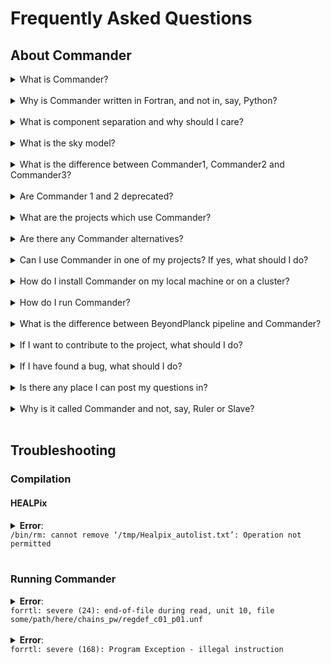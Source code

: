 # Frequently Asked Questions

## About Commander

<details>
<summary>
What is Commander?
</summary>
<p align="justify">
Commander is a <a href="https://en.wikipedia.org/wiki/Bayesian_inference">Bayesian</a> 
<a href="https://en.wikipedia.org/wiki/Markov_chain_Monte_Carlo">Markov Chain Monte Carlo</a> 
sampler for CMB and microwave observations that maps out a posterior distribution that is 
defined by a user-defined parametric model and data set through 
<a href="https://en.wikipedia.org/wiki/Gibbs_sampling">Gibbs sampling</a>.
<p>
</details>
</br>

<details>
<summary>
Why is Commander written in Fortran, and not in, say, Python?
</summary>
<p align="justify">
The reasons Commander is written in Fortran are partly historical and partly computational. 
The development of <a href="https://arxiv.org/abs/astro-ph/0407028">Commander1</a> started in 
2004, building directly on the <a href="http://healpix.jpl.nasa.gov">HEALPix</a> pixelization. 
HEALPix was at the time primarily written in Fortran, and Fortran therefore also become the 
language of choice for Commander. Of course, since then Python has become widespread in the 
cosmological community, and an efficient <a href="https://github.com/healpy/">HEALPy</a> 
(Python implementation of HEALPix) has been implemented. In principle, it should therefore 
now be possible to write a Python port of Commander. Still, it is important to remember that 
Commander is a computationally intensive code, with strong requirements in terms of overall 
efficiency and memory management, and it is likely to be quite challenging to develop a 
Python-based code that is competitive in terms of computational speed and resources. If 
somebody is interested in undertaking such a task, however, we would be happy to support the 
initiative!
</p>
</details>
</br>

<details>
<summary>
What is component separation and why should I care?
</summary>
<p align="justify">
Experiments like Planck and WMAP measure the total incoming radiation in a limited number of 
frequency bands, centered on, for instance, 23, 30, 100, or 857 GHz. This radiation contains 
contributions from many different physical sources, including CMB, synchrotron, free-free, 
spinning and thermal dust, CO emission etc. Component separation refers to the process of 
reconstructing these different astrophysical signals based on the observed frequency maps. 
This process is essential for modern CMB analysis, both in order to obtain a clean CMB map, 
which is critically important for cosmology, and because detailed knowledge about the 
foregrounds is needed to calibrate the instrument properly. In modern CMB analysis pipelines,
high-level component separation and low-level data processing have in effect merged into one 
combined operation.  
</p>
</details>
</br>

<details>
<summary>
What is the sky model?
</summary>
<p align="justify">
A sky model is a mathematical model of the incoming radiation. To formulate a good sky model, 
some knowledge regarding the various physical emission mechanisms is required. For instance, 
we know that the CMB frequency spectrum very closely follows that of a blackbody, while the 
synchrotron emission spectrum is known to almost follow a power-law at frequencies above a 
few GHz. In the Commander framework, we typically write the sky model explicitly in terms of 
amplitudes that describe the surface brightness of the radiation, and spectral parameters that 
describe the frequency behaviour of the radiation. For example, the BeyondPlanck sky model 
reads

![BP sky model](BP_skymodel.png ':size=350px')

(see BeyondPlanck I 2020 for details).
</p>
</details>
</br>

<details>
<summary>
What is the difference between Commander1, Commander2 and Commander3?
</summary>
<p align="justify">
Commander1 was the original implementation described by Eriksen et al. (2004,2008), which 
was the first CMB Gibbs sampler to support joint CMB and foreground estimation. This code 
was extensively used for the Planck 2013 and 2015 data releases. However, an important 
shortcoming with Commander1 was a strict requirement that all frequency channels had to 
have the same angular resolution. In practice, that implied that all channels had to be 
smoothed to the lowest resolution of any included frequency channel, for instance 1 degree FWHM. 
Commander2 solved this problem by explicitly deconvolving frequency-dependent beams during the 
component separation stage, and was as such a true multi-resolution component separation code. 
Commander3 is essentially the same code as Commander2, but with additional support for 
time-ordered data processing. As such, Commander is no longer just a component separation 
code, but rather an end-to-end analysis platform for CMB observations.
</p>
</details>
</br>

<details>
<summary>
Are Commander 1 and 2 deprecated?
</summary>
<p align="justify">
Commander1 is still useful for low-resolution analysis, because it is much faster than the 
later codes, and has more matured spectral index sampling algorithms. Commander2 does not 
exist as a separate code anymore, as Commander3 is now the same as Commander2, only with more 
features. In practice, the name "Commander2" is still used to indicate "multi-resolution 
component separation", though, while "Commander3" is typically used to indicate "global 
time-ordered CMB analysis".
</p>
</details>
</br>

<details>
<summary>
What are the projects which use Commander?
</summary>
<p align="justify">
Commander was developed within the Planck collaboration, and has clearly seen the greatest 
mileage within that collaboration. However, with the current public software release we 
believe that the code is now sufficiently mature to be used productively by other teams as well.
</p>
</details>
</br>

<details>
<summary>
Are there any Commander alternatives?
</summary>
<p align="justify">
There are certainly many codes that can do subsets of the Commander operations. For instance, 
DaCapo and MADAM are examples of a TOD calibration and mapmaking codes used by Planck LFI, 
while NILC, SEVEM and SMICA are examples of component separation codes used by Planck. Plik 
and CamSpec are examples of CMB likelihood codes. However, Commander is so far unique in 
merging all these operations into one integrated pipeline.
</p>
</details>
</br>

<details>
<summary>
Can I use Commander in one of my projects? If yes, what should I do?
</summary>
<p align="justify">
Absolutely! You should then first read the BeyondPlanck papers (beyondplanck.science) to 
understand whether it is suitable for you. Then you should download the source codes 
(http://github.com/cosmoglobe/Commander), and try to compile it. Next, it is highly 
recommended that you obtain a working test case, for instance the BeyondPlanck data set, 
and first run that. Then you familiarize yourself with the Commander parameter file, and 
try to add new data sets or components, and play around with that. Once you are getting 
experienced, you can start digging into the source code, and try to add your own modules. 
Be warned, though: Commander is both powerful and complex. It is easy to make mistakes, 
and end up with non-sensical results. In practice, it is a good idea to collaborate with 
experienced users, and Cosmoglobe (http://cosmoglobe.uio.no) is a good platform for such 
collaborations.
</p>
</details>
</br>

<details>
<summary>
How do I install Commander on my local machine or on a cluster?
</summary>
<p align="justify">
Check out the automatic cmake installation procedure in the Quick Start guide. The procedure 
is the same on both a laptop and a cluster. Note that only Linux environments are supported, 
however, and you will need Fortran and MPI compilers.
</p>
</details>
</br>

<details>
<summary>
How do I run Commander?
</summary>
<p align="justify">
We have a separate section on how to run Commander. But, the basic steps are as follows:
<ol>
  <li>Copy an existing parameter file into a new working directory</li>
  <li>Create an output directory, for instance called <code>chains</code></li>
  <li>Run it is as any MPI application:
      <pre><code>$ mpirun -n N <path_to_commander>/commander3 <parameter_file> </code></pre>
      where <code>N</code> is the number of processors to use.
  </li>
</ol>
</p>
</details>
</br>

<details>
<summary>
What is the difference between BeyondPlanck pipeline and Commander?
</summary>
<p align="justify">
The BeyondPlanck pipeline consists of three main components, namely: 
<ol>
  <li>Pre-processing</li>
  <li>Commander</li>
  <li>Post-processing</li>
</ol>
</p>
</details>
</br>

<details>
<summary>
If I want to contribute to the project, what should I do?
</summary>
<p align="justify">
If you have written some new Commander modules or extensions, make a git pull request. 
This will then be reviewed by the Commander managers, and it may or may not be accepted. 
If it is, you will be acknowledged as a co-author. If you want to contribute with new data 
sets or sky models, the best way is to post a message on the Cosmoglobe forum, and initiate 
a project there.
</p>
</details>
</br>

<details>
<summary>
If I have found a bug, what should I do?
</summary>
<p align="justify">
Commander is a research platform, and will as such always remain as a work-in-progress. 
Do not expect smooth problem-free "black-box" operation. The first thing to check out, 
however, is the parameter file: Make sure that the inputs make sense. (It is <em>very</em> easy 
to make mistakes, and Commander may or may not warn you about bad choices!) Second, check 
the documentation and forum. Has the same issue already been reported? If not, send an email 
to the Cosmoglobe and/or Commander email lists.
</p>
</details>
</br>

<details>
<summary>
Is there any place I can post my questions in?
</summary>
<p align="justify">
Yes! Please feel free to use BeyondPlanck/Cosmoglobe forum (forums.beyondplanck.science) actively!
</p>
</details>
</br>

<details>
<summary>
Why is it called Commander and not, say, Ruler or Slave?
</summary>
<p align="justify">
When the first Commander code was developed, the most widely used power spectrum estimator was
a pseudo-Cl code called MASTER (Hivon et al. 2002). Given that a Gibbs sampler necessarily will 
be much more computationally expensive than this approach, we anticipated that most users would 
want to initialize the Gibbs chain on MASTER outputs, and only then start Commander. The 
combined algorithm would therefore be called "MASTER and Commander" -- which, entirely by 
chance, also happens to be the title of a brilliant book series by Patrick O'Brian! (Of course, 
it is also the title of a movie starring Russel Crowe, but that's more forgettable.) Formally 
speaking, Commander is an acronym for "Commander is an Optimal Monte-carlo Markov chAiN Driven 
EstimatoR", but, clearly, more work could have been put into that.  
</p>
</details>
</br>

## Troubleshooting

### Compilation 

#### HEALPix

<details>
<summary>
<b>Error</b>: 
<code>
/bin/rm: cannot remove ‘/tmp/Healpix_autolist.txt’: Operation not permitted
</code>
</summary>
<p align="justify">
The full error code may read:
<pre><code>
/bin/rm: cannot remove ‘/tmp/Healpix_autolist.txt’: Operation not permitted
touch: cannot touch ‘/tmp/Healpix_autolist.txt’: Permission denied
./hpxconfig_functions.sh: line 237: /tmp/Healpix_autolist.txt: Permission denied
./hpxconfig_functions.sh: line 237: /tmp/Healpix_autolist.txt: Permission denied
./hpxconfig_functions.sh: line 237: /tmp/Healpix_autolist.txt: Permission denied
./hpxconfig_functions.sh: line 237: /tmp/Healpix_autolist.txt: Permission denied
./configure: line 173: /tmp/Healpix_autolist.txt: Permission denied
</code></pre>
<b>Solution</b>:

Remove the <code>/tmp/Healpix_autolist.txt</code> and compile again.

<b>Reason</b>: 

Permission issues. HEALPix creates severeal different files during its installation. One of 
them is the above <code>Healpix_autolist.txt</code>. Is say, some user installs HEALPix from 
scratch, then this file will belong to that user, meaning that cmake won't be able to 
rewrite it during automatic installation process.
</p>
</details>
</br>

### Running Commander

<details>
<summary>
<b>Error</b>: 
<code>
forrtl: severe (24): end-of-file during read, unit 10, file 
some/path/here/chains_pw/regdef_c01_p01.unf
</code>
</summary>
<p align="justify">
The full error code may read:
<pre><code>
forrtl: severe (24): end-of-file during read, unit 10, file 
some/path/here/chains_pw/regdef_c01_p01.unf
Image              PC                Routine            Line        Source             
libifcoremt.so.5   00002B78AB782622  for__io_return        Unknown  Unknown
libifcoremt.so.5   00002B78AB7BDB59  for_read_seq          Unknown  Unknown
commander          000000000047F6C5  comm_fg_component        1993  comm_fg_component_mod.f90
commander          0000000000493DA4  comm_fg_component         789  comm_fg_component_mod.f90
commander          00000000004F8437  comm_fg_mod_mp_in          73  comm_fg_mod.f90
commander          0000000000408D7B  MAIN__                    208  commander.f90
commander          0000000000407D2E  Unknown               Unknown  Unknown
libc-2.17.so       00002B78ADF683D5  __libc_start_main     Unknown  Unknown
commander          0000000000407C35  Unknown               Unknown  Unknown
</code></pre>

<b>Solution</b>:

Remove the whole chain directory (all the files in it) and start anew.

</p>
</details>
</br>



<details>
<summary>
<b>Error</b>: 
<code>
forrtl: severe (168): Program Exception - illegal instruction
</code>
</summary>
<p align="justify">
The full error code may read:
<pre><code>
forrtl: severe (168): Program Exception - illegal instruction
Image              PC                Routine            Line        Source             
commander3         00000000010C861B  Unknown               Unknown  Unknown
libpthread-2.17.s  00007F43B9FFB630  Unknown               Unknown  Unknown
commander3         00000000008F5E11  Unknown               Unknown  Unknown
commander3         00000000007F22F2  sharp_mp_sharp_ma         133  sharp.f90
commander3         00000000007818E7  comm_map_mod_mp_c         288  comm_map_mod.f90
commander3         000000000080A6F8  comm_data_mod_mp_         123  comm_data_mod.f90
commander3         00000000004812D3  MAIN__                    154  commander.f90
commander3         0000000000480862  Unknown               Unknown  Unknown
libc-2.17.so       00007F43B7142555  __libc_start_main     Unknown  Unknown
commander3         0000000000480769  Unknown               Unknown  Unknown
</code></pre>

<b>Solution</b>:

[TODO]: Figure this out? Need to recompile Commaner for the same CPU type 

<b>Reason</b>:

Compiled Commander for one CPu ad tried to run it on the other (e.g. Intel and AMD or 
different Intel versions)

</p>
</details>
</br>
